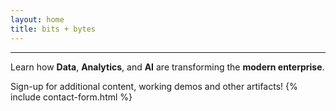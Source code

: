 ```yaml
---
layout: home
title: bits + bytes
---
```


---
Learn how **Data**, **Analytics**, and **AI** are transforming the **modern enterprise**.







Sign-up for additional content, working demos and other artifacts!
{% include contact-form.html %}
